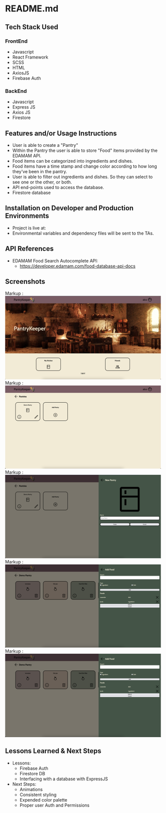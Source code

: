 # README.md

## Tech Stack Used

### FrontEnd

- Javascript
- React Framework
- SCSS
- HTML
- AxiosJS
- Firebase Auth

### BackEnd

- Javascript
- Express JS
- Axios JS
- Firestore

## Features and/or Usage Instructions

- User is able to create a "Pantry"
- Within the Pantry the user is able to store "Food" items provided by the EDAMAM API.
- Food items can be categorized into ingredients and dishes.
- Food items have a time stamp and change color according to how long they've been in the pantry.
- User is able to filter out ingredients and dishes. So they can select to see one or the other, or both.
- API end-points used to access the database.
- Firestore database

## Installation on Developer and Production Environments

- Project is live at: 
- Environmental variables and dependency files will be sent to the TAs.

## API References

- EDAMAM Food Search Autocomplete API: 
   - https://developer.edamam.com/food-database-api-docs

## Screenshots

Markup : ![Picture of Home](/screenshots/home.png "Title is optional")
Markup : ![Picture of List of Pantries](/screenshots/pantries.png "Title is optional")
Markup : ![Picture of Create Pantry Modal](/screenshots/new-pantry.png "Title is optional")
Markup : ![Picture of Food Items](/screenshots/new-foods.png "Title is optional")
Markup : ![Picture Adding Food Items](/screenshots/new-foods.png "Title is optional")

## Lessons Learned & Next Steps
 * Lessons:
    * Firebase Auth
    * Firestore DB
    * Interfacing with a database with ExpressJS
 * Next Steps:
    * Animations
    * Consistent styling 
    * Expended color palette
    * Proper user Auth and Permissions
